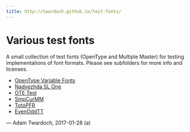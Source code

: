 ```yaml
---
title: http://twardoch.github.io/test-fonts/
---
```


# Various test fonts

A small collection of test fonts (OpenType and Multiple Master) for testing implementations of font formats. Please see subfolders for more info and licenses.

* [OpenType Variable Fonts](gx/)
* [Nadyezhda SL One](nadyezhdaslone/)
* [OTE Test](otetest/)
* [SmpCurMM](smpcurmm/)
* [TotoPFR](totopfr/)
* [EvenOddTT](varia/160413-EvenOddTT)

— Adam Twardoch, 2017-01-28 (a)
